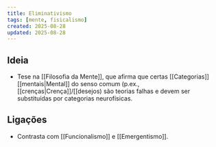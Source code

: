 ```yaml
---
title: Eliminativismo
tags: [mente, fisicalismo]
created: 2025-08-28
updated: 2025-08-28
---
```


## Ideia
- Tese na [[Filosofia da Mente]], que afirma que certas [[Categorias]] [[mentais|Mental]] do senso comum (p.ex., [[crenças|Crença]]/[[desejos) são teorias falhas e devem ser substituídas por categorias neurofísicas.

## Ligações
- Contrasta com [[Funcionalismo]] e [[Emergentismo]].

